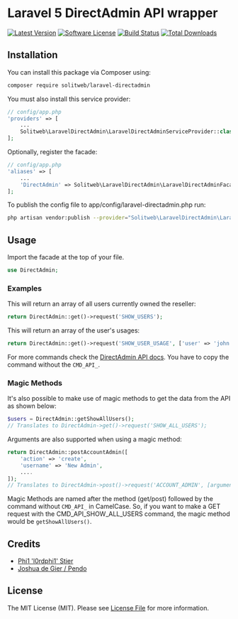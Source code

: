 # Laravel 5 DirectAdmin API wrapper
[![Latest Version](https://img.shields.io/github/release/solitweb/laravel-directadmin.svg?style=flat-square)](https://github.com/laravel-solitweb/directadmin/releases)
[![Software License](https://img.shields.io/badge/license-MIT-brightgreen.svg?style=flat-square)](LICENSE.md)
[![Build Status](https://img.shields.io/travis/solitweb/laravel-directadmin/master.svg?style=flat-square)](https://travis-ci.org/solitweb/laravel-directadmin)
[![Total Downloads](https://img.shields.io/packagist/dt/solitweb/laravel-directadmin.svg?style=flat-square)](https://packagist.org/packages/solitweb/laravel-directadmin)

## Installation

You can install this package via Composer using:

```bash
composer require solitweb/laravel-directadmin
```

You must also install this service provider:

```php
// config/app.php
'providers' => [
    ...
    Solitweb\LaravelDirectAdmin\LaravelDirectAdminServiceProvider::class,
];
```

Optionally, register the facade:

```php
// config/app.php
'aliases' => [
    ...
    'DirectAdmin' => Solitweb\LaravelDirectAdmin\LaravelDirectAdminFacade::class,
];
```

To publish the config file to app/config/laravel-directadmin.php run:

```bash
php artisan vendor:publish --provider="Solitweb\LaravelDirectAdmin\LaravelDirectAdminServiceProvider"
```

## Usage

Import the facade at the top of your file.

```php
use DirectAdmin;
```

### Examples

This will return an array of all users currently owned the reseller:

```php
return DirectAdmin::get()->request('SHOW_USERS');
```

This will return an array of the user's usages:

```php
return DirectAdmin::get()->request('SHOW_USER_USAGE', ['user' => 'john']);
```

For more commands check the [DirectAdmin API docs](https://www.directadmin.com/api.php).
You have to copy the command without the `CMD_API_`.

### Magic Methods

It's also possible to make use of magic methods to get the data from the API as shown below:

```php
$users = DirectAdmin::getShowAllUsers();
// Translates to DirectAdmin->get()->request('SHOW_ALL_USERS');
```

Arguments are also supported when using a magic method:

```php
return DirectAdmin::postAccountAdmin([
    'action' => 'create',
    'username' => 'New Admin',
    ....
]);
// Translates to DirectAdmin->post()->request('ACCOUNT_ADMIN', [arguments]);
```

Magic Methods are named after the method (get/post) followed by the command without `CMD_API_` in CamelCase. So, if you want to make a GET request with the CMD_API_SHOW_ALL_USERS command, the magic method would be `getShowAllUsers()`.

## Credits
- [Phi1 'l0rdphi1' Stier](mailto:l0rdphi1@liquenox.net)
- [Joshua de Gier / Pendo](https://github.com/PendoNL)

## License

The MIT License (MIT). Please see [License File](LICENSE.md) for more information.
